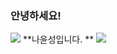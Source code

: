 ### 안녕하세요!

<img src="https://capsule-render.vercel.app/api?type=waving&color=BDBDC8&height=150&section=header" />
**나윤성입니다. **
<img src="https://capsule-render.vercel.app/api?type=waving&color=BDBDC8&height=150&section=footer" />

<!--
**nayunseong07/nayunseong07** is a ✨ _special_ ✨ repository because its `README.md` (this file) appears on your GitHub profile.

Here are some ideas to get you started:

- 🔭 I’m currently working on ...
- 🌱 I’m currently learning ...
- 👯 I’m looking to collaborate on ...
- 🤔 I’m looking for help with ...
- 💬 Ask me about ...
- 📫 How to reach me: ...
- 😄 Pronouns: ...
- ⚡ Fun fact: ...
-->
